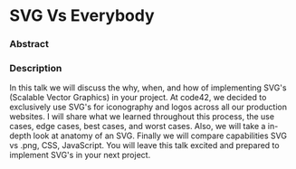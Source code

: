 # SVG Vs Everybody

### Abstract

### Description
In this talk we will discuss the why, when, and how of implementing SVG's (Scalable Vector Graphics) in your project. At code42, we decided to exclusively use SVG's for iconography and logos across all our production websites. I will share what we learned throughout this process, the use cases, edge cases, best cases, and worst cases. Also, we will take a in-depth look at anatomy of an SVG. Finally we will compare capabilities SVG vs .png, CSS, JavaScript. You will leave this talk excited and prepared to implement SVG's in your next project.   
